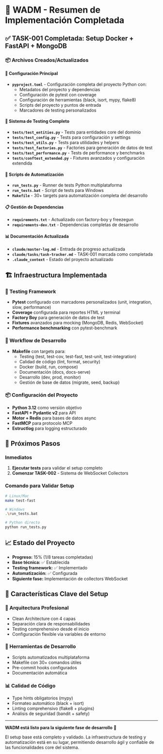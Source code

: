 # 🎉 WADM - Resumen de Implementación Completada

## ✅ TASK-001 Completada: Setup Docker + FastAPI + MongoDB

### 📦 Archivos Creados/Actualizados

#### 🔧 Configuración Principal
- **`pyproject.toml`** - Configuración completa del proyecto Python con:
  - Metadatos del proyecto y dependencias
  - Configuración de pytest con coverage
  - Configuración de herramientas (black, isort, mypy, flake8)
  - Scripts del proyecto y puntos de entrada
  - Marcadores de testing personalizados

#### 🧪 Sistema de Testing Completo
- **`tests/test_entities.py`** - Tests para entidades core del dominio
- **`tests/test_config.py`** - Tests para configuración y settings
- **`tests/test_utils.py`** - Tests para utilidades y helpers
- **`tests/test_factories.py`** - Factories para generación de datos de test
- **`tests/test_performance.py`** - Tests de performance y benchmarks
- **`tests/conftest_extended.py`** - Fixtures avanzados y configuración extendida

#### 🚀 Scripts de Automatización
- **`run_tests.py`** - Runner de tests Python multiplataforma
- **`run_tests.bat`** - Script de tests para Windows
- **`Makefile`** - 30+ targets para automatización completa del desarrollo

#### 📋 Gestión de Dependencias
- **`requirements.txt`** - Actualizado con factory-boy y freezegun
- **`requirements-dev.txt`** - Dependencias completas de desarrollo

#### 📊 Documentación Actualizada
- **`claude/master-log.md`** - Entrada de progreso actualizada
- **`claude/tasks/task-tracker.md`** - TASK-001 marcada como completada
- **`.claude_context`** - Estado del proyecto actualizado

## 🏗️ Infraestructura Implementada

### 🧪 Testing Framework
- **Pytest** configurado con marcadores personalizados (unit, integration, slow, performance)
- **Coverage** configurada para reportes HTML y terminal
- **Factory Boy** para generación de datos de test
- **Fixtures** avanzados para mocking (MongoDB, Redis, WebSocket)
- **Performance benchmarking** con pytest-benchmark

### 🔄 Workflow de Desarrollo
- **Makefile** con targets para:
  - Testing (test, test-cov, test-fast, test-unit, test-integration)
  - Calidad de código (lint, format, security)
  - Docker (build, run, compose)
  - Documentación (docs, docs-serve)
  - Desarrollo (dev, prod, monitor)
  - Gestión de base de datos (migrate, seed, backup)

### 📦 Configuración del Proyecto
- **Python 3.12** como versión objetivo
- **FastAPI + Pydantic v2** para API
- **Motor + Redis** para bases de datos async
- **FastMCP** para protocolo MCP
- **Estructlog** para logging estructurado

## 🎯 Próximos Pasos

### Inmediatos
1. **Ejecutar tests** para validar el setup completo
2. **Comenzar TASK-002** - Sistema de WebSocket Collectors

### Comando para Validar Setup
```bash
# Linux/Mac
make test-fast

# Windows
.\run_tests.bat

# Python directo
python run_tests.py
```

## 📈 Estado del Proyecto

- **Progreso:** 15% (1/8 tareas completadas)
- **Base técnica:** ✅ Establecida
- **Testing framework:** ✅ Implementado 
- **Automatización:** ✅ Configurada
- **Siguiente fase:** Implementación de collectors WebSocket

## 🔑 Características Clave del Setup

### 🏢 Arquitectura Profesional
- Clean Architecture con 4 capas
- Separación clara de responsabilidades
- Testing comprehensivo desde el inicio
- Configuración flexible via variables de entorno

### 🚀 Herramientas de Desarrollo
- Scripts automatizados multiplataforma
- Makefile con 30+ comandos útiles
- Pre-commit hooks configurados
- Documentación automática

### 📊 Calidad de Código
- Type hints obligatorios (mypy)
- Formateo automático (black + isort)
- Linting comprehensivo (flake8 + plugins)
- Análisis de seguridad (bandit + safety)

---

**WADM está listo para la siguiente fase de desarrollo** 🎉

El setup base está completo y validado. La infraestructura de testing y automatización está en su lugar, permitiendo desarrollo ágil y confiable de las funcionalidades core del sistema.
